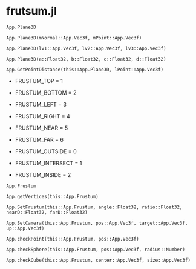 # frutsum.jl

```@docs
App.Plane3D
```

```@docs
App.Plane3D(mNormal::App.Vec3f, mPoint::App.Vec3f)
```

```@docs
App.Plane3D(lv1::App.Vec3f, lv2::App.Vec3f, lv3::App.Vec3f)
```

```@docs
App.Plane3D(a::Float32, b::Float32, c::Float32, d::Float32)
```

```@docs
App.GetPointDistance(this::App.Plane3D, lPoint::App.Vec3f)
```

* FRUSTUM_TOP = 1
* FRUSTUM_BOTTOM = 2
* FRUSTUM_LEFT = 3
* FRUSTUM_RIGHT = 4
* FRUSTUM_NEAR = 5
* FRUSTUM_FAR = 6

* FRUSTUM_OUTSIDE = 0
* FRUSTUM_INTERSECT = 1
* FRUSTUM_INSIDE = 2

```@docs
App.Frustum
```

```@docs
App.getVertices(this::App.Frustum)
```

```@docs
App.SetFrustum(this::App.Frustum, angle::Float32, ratio::Float32, nearD::Float32, farD::Float32)
```

```@docs
App.SetCamera(this::App.Frustum, pos::App.Vec3f, target::App.Vec3f, up::App.Vec3f)
```

```@docs
App.checkPoint(this::App.Frustum, pos::App.Vec3f)
```

```@docs
App.checkSphere(this::App.Frustum, pos::App.Vec3f, radius::Number)
```

```@docs
App.checkCube(this::App.Frustum, center::App.Vec3f, size::App.Vec3f)
```
